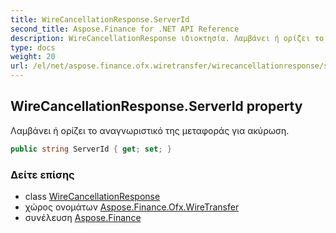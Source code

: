 ```yaml
---
title: WireCancellationResponse.ServerId
second_title: Aspose.Finance for .NET API Reference
description: WireCancellationResponse ιδιοκτησία. Λαμβάνει ή ορίζει το αναγνωριστικό της μεταφοράς για ακύρωση.
type: docs
weight: 20
url: /el/net/aspose.finance.ofx.wiretransfer/wirecancellationresponse/serverid/
---
```

## WireCancellationResponse.ServerId property

Λαμβάνει ή ορίζει το αναγνωριστικό της μεταφοράς για ακύρωση.

```csharp
public string ServerId { get; set; }
```

### Δείτε επίσης

* class [WireCancellationResponse](../)
* χώρος ονομάτων [Aspose.Finance.Ofx.WireTransfer](../../wirecancellationresponse/)
* συνέλευση [Aspose.Finance](../../../)


